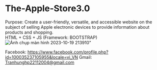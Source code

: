 # The-Apple-Store3.0
Purpose: Create a user-friendly, versatile, and accessible website on the subject of selling Apple electronic devices to provide information about products and shopping.<br>
HTML + CSS + JS (Framework: BOOTSTRAP)
![Ảnh chụp màn hình 2023-10-19 213910](https://github.com/Ladykille/The-Apple-Store3.0/assets/139600392/e60f6965-beb8-4233-b6f7-4ff300642c58)"


Facebook: https://www.facebook.com/profile.php?id=100035237105955&locale=vi_VN
Gmail: Tranhunghp22112004@gmail.com
